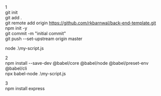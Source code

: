 1  
git init  
git add .  
git remote add origin https://github.com/rkbarnwal/back-end-template.git  
npm init -y  
git commit -m "initial commit"  
git push --set-upstream origin master  

node .\my-script.js  

2  
npm install --save-dev @babel/core @babel/node @babel/preset-env @babel/cli  
npx babel-node .\my-script.js  
  
3  
npm install express  
